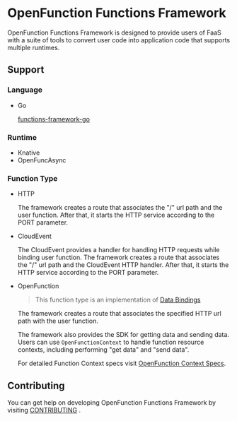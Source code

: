 # OpenFunction Functions Framework
OpenFunction Functions Framework is designed to provide users of FaaS with a suite of tools to convert user code into application code that supports multiple runtimes.

## Support

### Language

- Go

  [functions-framework-go](https://github.com/OpenFunction/functions-framework-go)

### Runtime

- Knative
- OpenFuncAsync

### Function Type

- HTTP

  The framework creates a route that associates the "/" url path and the user function. After that, it starts the HTTP service according to the PORT parameter.

- CloudEvent

  The CloudEvent provides a handler for handling HTTP requests while binding user function. The framework creates a route that associates the "/" url path and the CloudEvent HTTP handler. After that, it starts the HTTP service according to the PORT parameter.

- OpenFunction

  > This function type is an implementation of [Data Bindings](https://github.com/cncf/wg-serverless/tree/master/whitepapers/serverless-overview#data-bindings)

  The framework creates a route that associates the specified HTTP url path with the user function.

  The framework also provides the SDK for getting data and sending data. Users can use `OpenFunctionContext` to handle function resource contexts, including performing "get data" and "send data".
  
  For detailed Function Context specs visit [OpenFunction Context Specs](docs/OpenFunction-context-specs.md).

## Contributing

You can get help on developing OpenFunction Functions Framework by visiting [CONTRIBUTING](CONTRIBUTING.md) .
